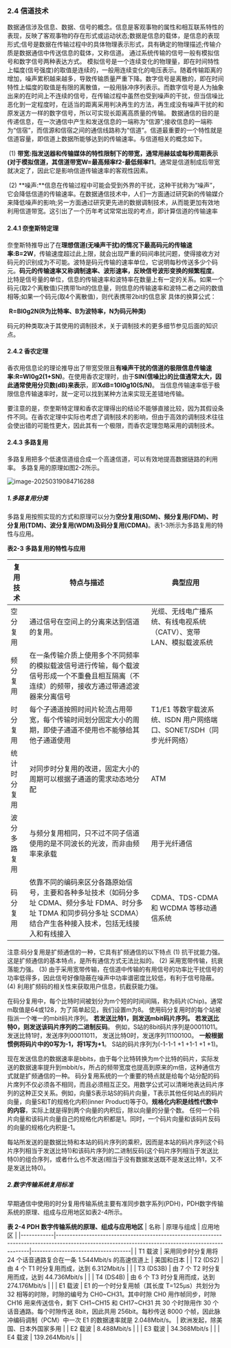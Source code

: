 ### 2.4 信道技术

数据通信涉及信息、数据、信号的概念。信息是客观事物的属性和相互联系特性的表现，反映了客观事物的存在形式或运动状态;数据是信息的载体，是信息的表现形式;信号是数据在传输过程中的具体物理表示形式，具有确定的物理描述;传输介质是数据通信中传送信息的载体，又称信道。
通过系统传输的信号一般有模拟信号和数字信号两种表达方式。
模拟信号是一个连续变化的物理量，即在时间特性上幅度(信号强度)的取值是连续的，一般用连续变化的电压表示。随着传输距离的增加，噪声累积越来越多，导致传输质量严重下降。数字信号是离散的，即在时间特性上幅度的取值是有限的离散值，一般用脉冲序列表示。而数字信号是人为抽象出来的在时间上不连续的信号，在传输过程中虽然也受到噪声的干扰，但当信噪比恶化到一定程度时，在适当的距离采用判决再生的方法，再生成没有噪声干扰的和原发送方一样的数字信号，所以可实现长距离高质量的传输。
数据通信的目的是传递信息，在一次通信中产生和发送信息的一端称为“信源”;接收信息的一端称为“信宿”，而信源和信宿之间的通信线路称为“信道”。信道最重要的一个特性就是信道容量，即信道上数据所能够达到的传输速率。与信道相关的概念如下。

​	(1) **带宽:**指发送器和传输媒体的特性限制下的带宽，通常用赫兹或每秒周期表示(对于模拟信道，其信道**带宽W=最高频率f2-最低频率f1**。通常是信道制成后带宽就决定了，因此它是影响信道传输速率的客观性因素。

​	(2) **噪声:**信息在传输过程中可能会受到外界的干扰，这种干扰称为“噪声”，它会降低信道的传输速率。在数据通信技术中，人们一方面通过研究新的传输媒介来降低噪声的影响;另一方面通过研究更先进的数据调制技术，从而能更加有效地利用信道带宽。这引出了一个历年考试常常出现的考点，即计算信道的传输速率

#### 2.4.1 奈奎斯特定理

奈奎斯特推导出了在**理想信道(无噪声干扰)的情况下最高码元的传输速率:B=2W**，传输速度超过此上限，就会出现严重的码间串扰问题，使得接收方对码元的识别成为不可能。波特是码元传输的速率单位，它说明每秒传送多少个码元。**码元的传输速率又称调制速率、波形速率，反映信号波形变换的频繁程度**。
比特是信号量的单位，信息的传输速率和波特率在数量上有一定的关系。如果一个码元(取2个离散值)只携带1bit的信息量，则信息的传输速率和波特二者之间的数值相等;如果一个码元(取4个离散值)，则代表携带2bit的信息家
具体的换算公式：

​	**R=Bl0g2N(R为比特率、B为波特率，N为码元种类)**

码元的种类取决于其使用的调制技术，关于调制技术的更多细节参见后面的知识点。

#### 2.4.2 香农定理

香农用信息论的理论推导出了带宽受限且**有噪声干扰的信道的极限信息传输速率:R=WI0g2(1+SN)**。在使用香农定理时，由于**SIN(信噪比)**的比值通常太大，因此通常**使用分贝数(dB)来表示**，即**XdB=10l0g10(S/N)**。
当信息传输速率低于极限信息传输速率时，就一定可以找到某种方法来实现无差错地传输。

要注意的是，奈奎斯特定理和香农定理得出的结论不能够直接比较，因为其假设条件不同。在香农定理中实际也考虑了调制技术的影响，但由于高效的调制技术往往会使出错的可能性更大，因此其有一个极限，而香农定理忽略采用的调制技术。

#### 2.4.3 多路复用

多路复用把多个低速信道组合成一个高速信道，可以有效地提高数据链路的利用率。
多路复用的原理如图2-2所示。

![image-20250319084716288](http://cdn.jsdelivr.net/gh/flamesusr/picgo/img/202503190847274.png)

##### 1.多路复用分类

多路复用按照实现的方式和原理可以分为**空分复用(SDM)、频分复用(FDM)、时分复用(TDM)、波分复用(WDM)及码分复用(CDMA)**。表1-3所示为多路复用的特性与应用。

**表2-3 多路复用的特性与应用**

| 复用技术 | 特点与描述 | 典型应用 |
| --- | --- | --- |
| 空分复用 | 通过信号在空间上的分离来达到信道的复用。 | 光缆、无线电广播系统、有线电视系统（CATV）、宽带LAN、模拟载波系统 |
| 频分复用 | 在一条传输介质上使用多个不同频率的模拟载波信号进行传输，每个载波信号形成一个不重叠且相互隔离（不连续）的频带，接收方通过带通滤波器来分离信号 |  |
| 时分复用 | 每个子通道按照时间片轮流占用带宽，每个传输时间划分固定大小的周期，即使子通道不使用也不能够给其他子通道使用 | T1/E1 等数字载波系统、ISDN 用户网络端口、SONET/SDH（同步光纤网络） |
| 统计时分复用 | 对同步时分复用的改进，固定大小的周期可以根据子通道的需求动态地分配 | ATM |
| 波分多路复用 | 与频分复用相同，只不过不同子信道使用的是不同波长的光波，而非由频率来承载 | 用于光纤通信 |
| 码分复用 | 依靠不同的编码来区分各路原始信号，主要和各种多址技术（如码分多址 CDMA、频分多址 FDMA、时分多址 TDMA 和同步码分多址 SCDMA）结合产生各种接入技术，包括无线接入和有线接入 | CDMA、TDS-CDMA 和 WCDMA 等移动通信系统 |

注意:码分复用是扩频通信的一种，它具有扩频通信的以下特点
	(1) 抗干扰能力强。这是扩频通信的基本特点，是所有通信方式无法比拟的。
	(2) 采用宽带传输，抗衰落能力强。
	(3) 由于采用宽带传输，在信道中传输的有用信号的功率比干扰信号的功率低得多，因此信号好像隐蔽在噪声中功率谱密度比较低，有利于信号隐蔽。
	(4) 利用扩频码的相关性来获取用户信息，抗截获能力强。

在码分复用中，每个比特时间被划分为m个短的时间间隔，称为码片(Chip)。通常m取值是64或128，为了简单起见，我们设置m为8。
使用码分复用时的每个站被指派一个唯一的mbit码片序列。
**若发送比特1，则发送mbit码片序列。**
**若发送比特0，则发送该码片序列的二进制反码**。
例如，S站的8bit码片序列是00011011。
发送比特1时，发送序列00011011，
发送比特0时，发送序列11100100。
**一般根据惯例将码片中的0写为-1，将1写为+1**。
S站的码片序列为(-1-1-1 +1 +1-1 +1 +1)。

现在发送信息的数据速率是bbits，由于每个比特转换为m个比特的码片，实际发送的数据速率提升到mbbit/s，所占的频带宽度也提高到原来的m倍，这种通信方式就是扩频通信的一种。
码分复用系统的一个重要的特点就是给每个站分配的码片席列不仅必须各不相同，而且必须相互正交。用数学公式可以清晰地表达码片序列的这种正交关系。例如，向量S表示站S的码片向量，T表示其他任何站点的码片向量，向量S和T的规格化内积(inner Product)等于0。**规格化内积是线性代数中的内容**，实际上就是得到两个向量的内积后，除以向量的分量个数。
任何一个码片向量和该码片向量自己的规格化内积都是1。同时，一个码片向量和该码片反码的向量的规格化内积是-1。

每站所发送的是数据比特和本站的码片序列的乘积，因而是本站的码片序列这个码片序列相当于发送比特1)和该码片序列的二进制反码(这个码片序列相当于发送比特0)的组合序列，或者什么也不发送(相当于没有数据发送既不是发送比特1，又不是发送比特0)。

##### 2.数字传输系统复用标准

早期通信中使用的时分复用传输系统主要有准同步数字系列(PDH)，PDH数字传输系统的原理、组成与应用地区如表2-4所示。

**表 2-4 PDH 数字传输系统的原理、组成与应用地区**
| 名称       | 原理与组成                                                                                                                                         | 应用地区                           |
|------------|--------------------------------------------------------------------------------------------------------------------------------------------------|------------------------------------|
| T1 载波    | 采用同步时分复用将 24 个话音通路复合在一条 1.544Mbit/s 的高速信道上                                                                                      | 美国和日本                         |
| T2 (DS2)   | 由 4 个 T1 时分复用而成，达到 6.312Mbit/s                                                                                                            |                                    |
| T3 (DS3B)  | 由 7 个 T2 时分复用而成，达到 44.736Mbit/s                                                                                                            |                                    |
| T4 (DS4B)  | 由 6 个 T3 时分复用而成，达到 274.176Mbit/s                                                                                                           |                                    |
| E1 载波    | E1 的一个时分复用帧（其长度 T=125μs）共划分为 32 相等的时隙，时隙的编号为 CH0~CH31。其中时隙 CH0 用作帧同步，时隙 CH16 用来传送信令，剩下 CH1~CH15 和 CH17~CH31 共 30 个时隙用作 30 个话音通路。每个时隙传送 8bit，因此共用 256bit。每秒传送 8000 个帧，因此脉冲编码调制（PCM）中一次 E1 的数据速率就是 2.048Mbit/s。 | 欧洲发起，除美国、日本外国家多用 |
| E2 载波    | 8.488Mbit/s                                                                                                                                        |                                    |
| E3 载波    | 34.368Mbit/s                                                                                                                                       |                                    |
| E4 载波    | 139.264Mbit/s                                                                                                                                      |                                    |
